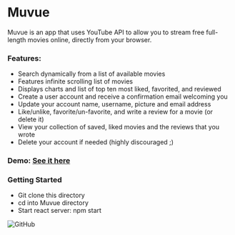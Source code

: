# Muvue
Muvue is an app that uses YouTube API to allow you to stream free full-length movies online, directly from your browser.

### Features:
* Search dynamically from a list of available movies
* Features infinite scrolling list of movies
* Displays charts and list of top ten most liked, favorited, and reviewed
* Create a user account and receive a confirmation email welcoming you
* Update your account name, username, picture and email address
* Like/unlike, favorite/un-favorite, and write a review for a movie (or delete it)
* View your collection of saved, liked movies and the reviews that you wrote
* Delete your account if needed (highly discouraged ;)

###  Demo: [See it here](https://www.youtube.com/watch?v=UcMHDkl9_go)

### Getting Started
- Git clone this directory
- cd into Muvue directory
- Start react server:
  npm start

![GitHub](https://octodex.github.com/images/yaktocat.png)
